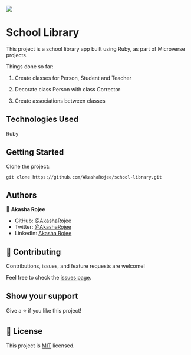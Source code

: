![](https://img.shields.io/badge/Microverse-blueviolet)

# School Library

This project is a school library app built using Ruby, as part of Microverse projects.

Things done so far:

1. Create classes for Person, Student and Teacher

2. Decorate class Person with class Corrector

3. Create associations between classes

## Technologies Used

Ruby

## Getting Started

Clone the project:

```
git clone https://github.com/AkashaRojee/school-library.git
```

## Authors

👤 **Akasha Rojee**

- GitHub: [@AkashaRojee](https://github.com/AkashaRojee)
- Twitter: [@AkashaRojee](https://twitter.com/AkashaRojee)
- LinkedIn: [Akasha Rojee](https://linkedin.com/in/AkashaRojee)

## 🤝 Contributing

Contributions, issues, and feature requests are welcome!

Feel free to check the [issues page](../../../issues/).

## Show your support

Give a ⭐️ if you like this project!

## 📝 License

This project is [MIT](./MIT.md) licensed.
